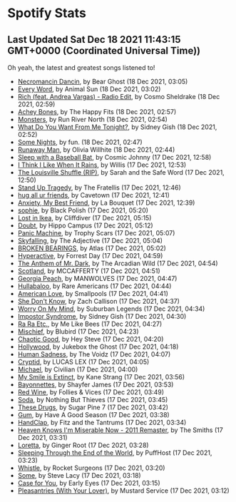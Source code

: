 
# Spotify Stats
## Last Updated Sat Dec 18 2021 11:43:15 GMT+0000 (Coordinated Universal Time))

Oh yeah, the latest and greatest songs listened to!

- [Necromancin Dancin](https://www.last.fm/music/Bear+Ghost/_/Necromancin+Dancin), by Bear Ghost (18 Dec 2021, 03:05)
- [Every Word](https://www.last.fm/music/Animal+Sun/_/Every+Word), by Animal Sun (18 Dec 2021, 03:02)
- [Rich (feat. Andrea Vargas) - Radio Edit](https://www.last.fm/music/Cosmo+Sheldrake/_/Rich+(feat.+Andrea+Vargas)+-+Radio+Edit), by Cosmo Sheldrake (18 Dec 2021, 02:59)
- [Achey Bones](https://www.last.fm/music/The+Happy+Fits/_/Achey+Bones), by The Happy Fits (18 Dec 2021, 02:57)
- [Monsters](https://www.last.fm/music/Run+River+North/_/Monsters), by Run River North (18 Dec 2021, 02:54)
- [What Do You Want From Me Tonight?](https://www.last.fm/music/Sidney+Gish/_/What+Do+You+Want+From+Me+Tonight%3F), by Sidney Gish (18 Dec 2021, 02:52)
- [Some Nights](https://www.last.fm/music/fun./_/Some+Nights), by fun. (18 Dec 2021, 02:47)
- [Runaway Man](https://www.last.fm/music/Olivia+Willhite/_/Runaway+Man), by Olivia Willhite (18 Dec 2021, 02:44)
- [Sleep with a Baseball Bat](https://www.last.fm/music/Cosmic+Johnny/_/Sleep+with+a+Baseball+Bat), by Cosmic Johnny (17 Dec 2021, 12:58)
- [I Think I Like When It Rains](https://www.last.fm/music/Willis/_/I+Think+I+Like+When+It+Rains), by Willis (17 Dec 2021, 12:53)
- [The Louisville Shuffle (RIP)](https://www.last.fm/music/Sarah+and+the+Safe+Word/_/The+Louisville+Shuffle+(RIP)), by Sarah and the Safe Word (17 Dec 2021, 12:50)
- [Stand Up Tragedy](https://www.last.fm/music/The+Fratellis/_/Stand+Up+Tragedy), by The Fratellis (17 Dec 2021, 12:46)
- [hug all ur friends](https://www.last.fm/music/Cavetown/_/hug+all+ur+friends), by Cavetown (17 Dec 2021, 12:41)
- [Anxiety, My Best Friend](https://www.last.fm/music/La+Bouquet/_/Anxiety,+My+Best+Friend), by La Bouquet (17 Dec 2021, 12:39)
- [sophie](https://www.last.fm/music/Black+Polish/_/sophie), by Black Polish (17 Dec 2021, 05:20)
- [Lost in Ikea](https://www.last.fm/music/Cliffdiver/_/Lost+in+Ikea), by Cliffdiver (17 Dec 2021, 05:15)
- [Doubt](https://www.last.fm/music/Hippo+Campus/_/Doubt), by Hippo Campus (17 Dec 2021, 05:12)
- [Panic Machine](https://www.last.fm/music/Trophy+Scars/_/Panic+Machine), by Trophy Scars (17 Dec 2021, 05:07)
- [Skyfalling](https://www.last.fm/music/The+Adjective/_/Skyfalling), by The Adjective (17 Dec 2021, 05:04)
- [BROKEN BEARINGS](https://www.last.fm/music/Atlas/_/BROKEN+BEARINGS), by Atlas (17 Dec 2021, 05:02)
- [Hyperactive](https://www.last.fm/music/Forrest+Day/_/Hyperactive), by Forrest Day (17 Dec 2021, 04:59)
- [The Anthem of Mr. Dark](https://www.last.fm/music/The+Arcadian+Wild/_/The+Anthem+of+Mr.+Dark), by The Arcadian Wild (17 Dec 2021, 04:54)
- [Scotland](https://www.last.fm/music/MCCAFFERTY/_/Scotland), by MCCAFFERTY (17 Dec 2021, 04:51)
- [Georgia Peach](https://www.last.fm/music/MANWOLVES/_/Georgia+Peach), by MANWOLVES (17 Dec 2021, 04:47)
- [Hullabaloo](https://www.last.fm/music/Rare+Americans/_/Hullabaloo), by Rare Americans (17 Dec 2021, 04:44)
- [American Love](https://www.last.fm/music/Smallpools/_/American+Love), by Smallpools (17 Dec 2021, 04:41)
- [She Don't Know](https://www.last.fm/music/Zach+Callison/_/She+Don%27t+Know), by Zach Callison (17 Dec 2021, 04:37)
- [Worry On My Mind](https://www.last.fm/music/Suburban+Legends/_/Worry+On+My+Mind), by Suburban Legends (17 Dec 2021, 04:34)
- [Impostor Syndrome](https://www.last.fm/music/Sidney+Gish/_/Impostor+Syndrome), by Sidney Gish (17 Dec 2021, 04:30)
- [Ra Ra Etc.](https://www.last.fm/music/Me+Like+Bees/_/Ra+Ra+Etc.), by Me Like Bees (17 Dec 2021, 04:27)
- [Mischief](https://www.last.fm/music/Blubird/_/Mischief), by Blubird (17 Dec 2021, 04:23)
- [Chaotic Good](https://www.last.fm/music/Hey+Steve/_/Chaotic+Good), by Hey Steve (17 Dec 2021, 04:20)
- [Hollywood](https://www.last.fm/music/Jukebox+the+Ghost/_/Hollywood), by Jukebox the Ghost (17 Dec 2021, 04:18)
- [Human Sadness](https://www.last.fm/music/The+Voidz/_/Human+Sadness), by The Voidz (17 Dec 2021, 04:07)
- [Cryptid](https://www.last.fm/music/LUCAS+LEX/_/Cryptid), by LUCAS LEX (17 Dec 2021, 04:05)
- [Michael](https://www.last.fm/music/Civilian/_/Michael), by Civilian (17 Dec 2021, 04:00)
- [My Smile is Extinct](https://www.last.fm/music/Kane+Strang/_/My+Smile+is+Extinct), by Kane Strang (17 Dec 2021, 03:56)
- [Bayonnettes](https://www.last.fm/music/Shayfer+James/_/Bayonnettes), by Shayfer James (17 Dec 2021, 03:53)
- [Red Wine](https://www.last.fm/music/Follies+&+Vices/_/Red+Wine), by Follies & Vices (17 Dec 2021, 03:49)
- [Soda](https://www.last.fm/music/Nothing+But+Thieves/_/Soda), by Nothing But Thieves (17 Dec 2021, 03:45)
- [These Drugs](https://www.last.fm/music/Sugar+Pine+7/_/These+Drugs), by Sugar Pine 7 (17 Dec 2021, 03:42)
- [Gum](https://www.last.fm/music/Have+A+Good+Season/_/Gum), by Have A Good Season (17 Dec 2021, 03:38)
- [HandClap](https://www.last.fm/music/Fitz+and+the+Tantrums/_/HandClap), by Fitz and the Tantrums (17 Dec 2021, 03:34)
- [Heaven Knows I'm Miserable Now - 2011 Remaster](https://www.last.fm/music/The+Smiths/_/Heaven+Knows+I%27m+Miserable+Now+-+2011+Remaster), by The Smiths (17 Dec 2021, 03:31)
- [Loretta](https://www.last.fm/music/Ginger+Root/_/Loretta), by Ginger Root (17 Dec 2021, 03:28)
- [Sleeping Through the End of the World](https://www.last.fm/music/PuffHost/_/Sleeping+Through+the+End+of+the+World), by PuffHost (17 Dec 2021, 03:23)
- [Whistle](https://www.last.fm/music/Rocket+Surgeons/_/Whistle), by Rocket Surgeons (17 Dec 2021, 03:20)
- [Some](https://www.last.fm/music/Steve+Lacy/_/Some), by Steve Lacy (17 Dec 2021, 03:18)
- [Case for You](https://www.last.fm/music/Early+Eyes/_/Case+for+You), by Early Eyes (17 Dec 2021, 03:15)
- [Pleasantries (With Your Lover)](https://www.last.fm/music/Mustard+Service/_/Pleasantries+(With+Your+Lover)), by Mustard Service (17 Dec 2021, 03:12)
